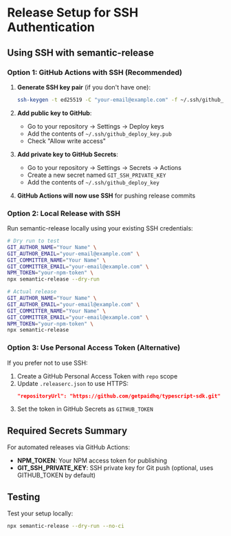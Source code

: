 # Release Setup for SSH Authentication

## Using SSH with semantic-release

### Option 1: GitHub Actions with SSH (Recommended)

1. **Generate SSH key pair** (if you don't have one):
   ```bash
   ssh-keygen -t ed25519 -C "your-email@example.com" -f ~/.ssh/github_deploy_key
   ```

2. **Add public key to GitHub**:
   - Go to your repository → Settings → Deploy keys
   - Add the contents of `~/.ssh/github_deploy_key.pub`
   - Check "Allow write access"

3. **Add private key to GitHub Secrets**:
   - Go to your repository → Settings → Secrets → Actions
   - Create a new secret named `GIT_SSH_PRIVATE_KEY`
   - Add the contents of `~/.ssh/github_deploy_key`

4. **GitHub Actions will now use SSH** for pushing release commits

### Option 2: Local Release with SSH

Run semantic-release locally using your existing SSH credentials:

```bash
# Dry run to test
GIT_AUTHOR_NAME="Your Name" \
GIT_AUTHOR_EMAIL="your-email@example.com" \
GIT_COMMITTER_NAME="Your Name" \
GIT_COMMITTER_EMAIL="your-email@example.com" \
NPM_TOKEN="your-npm-token" \
npx semantic-release --dry-run

# Actual release
GIT_AUTHOR_NAME="Your Name" \
GIT_AUTHOR_EMAIL="your-email@example.com" \
GIT_COMMITTER_NAME="Your Name" \
GIT_COMMITTER_EMAIL="your-email@example.com" \
NPM_TOKEN="your-npm-token" \
npx semantic-release
```

### Option 3: Use Personal Access Token (Alternative)

If you prefer not to use SSH:

1. Create a GitHub Personal Access Token with `repo` scope
2. Update `.releaserc.json` to use HTTPS:
   ```json
   "repositoryUrl": "https://github.com/getpaidhq/typescript-sdk.git"
   ```
3. Set the token in GitHub Secrets as `GITHUB_TOKEN`

## Required Secrets Summary

For automated releases via GitHub Actions:

- **NPM_TOKEN**: Your NPM access token for publishing
- **GIT_SSH_PRIVATE_KEY**: SSH private key for Git push (optional, uses GITHUB_TOKEN by default)

## Testing

Test your setup locally:
```bash
npx semantic-release --dry-run --no-ci
```